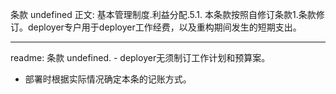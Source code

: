 条款 undefined 正文:
基本管理制度.利益分配.5.1. 本条款按照自修订条款1.条款修订。deployer专户用于deployer工作经费，以及重构期间发生的短期支出。

---
readme:
条款 undefined. - deployer无须制订工作计划和预算案。
- 部署时根据实际情况确定本条的记账方式。
